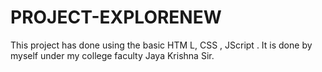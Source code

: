 # PROJECT-EXPLORENEW
This project has done using the basic HTM L, CSS , JScript . It is done by myself under my college faculty Jaya Krishna Sir.
